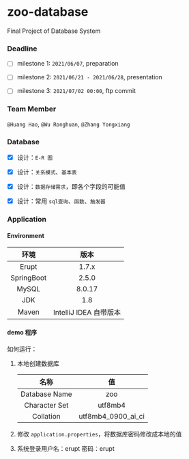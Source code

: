 # zoo-database
Final Project of Database System



### Deadline

- [ ] milestone 1: `2021/06/07`, preparation
- [ ] milestone 2: `2021/06/21 - 2021/06/28`, presentation
- [ ] milestone 3: `2021/07/02 00:00`, ftp commit



### Team Member

`@Huang Hao`,  `@Wu Ronghuan`, `@Zhang Yongxiang`



### Database

- [x] 设计：`E-R 图`
- [x] 设计：`关系模式`、`基本表`
- [x] 设计：`数据存储需求`，即各个字段的可能值
- [x] 设计：常用 `sql查询`、`函数`、`触发器`



### Application

#### Environment

|    环境    |          版本          |
| :--------: | :--------------------: |
|   Erupt    |         1.7.x          |
| SpringBoot |         2.5.0          |
|   MySQL    |         8.0.17         |
|    JDK     |          1.8           |
|   Maven    | IntelliJ IDEA 自带版本 |

#### demo 程序

如何运行：

1. 本地创建数据库

    |     名称      |         值         |
    | :-----------: | :----------------: |
    | Database Name |        zoo         |
    | Character Set |      utf8mb4       |
    |   Collation   | utf8mb4_0900_ai_ci |

2. 修改 `application.properties`，将数据库密码修改成本地的值
3. 系统登录用户名：erupt  密码：erupt

